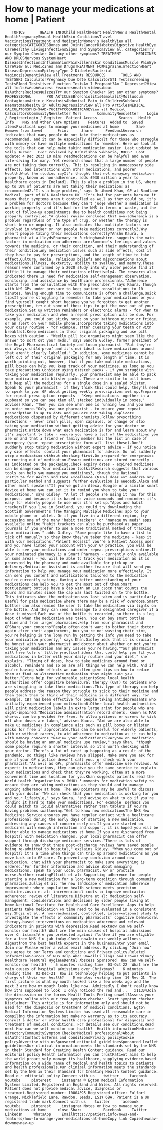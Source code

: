 # How to manage your medications at home | Patient

       TOPICS       HEALTH INFOChild HealthHeart HealthMen's HealthMental HealthPregnancySexual HealthSkin ConditionsTravel VaccinationsTreatment and MedicationWomen's HealthView all categoriesCATEGORIESBones and JointsCancerDiabetesDigestive HealthEye CareHealthy LivingInfectionsSigns and SymptomsView all categoriesTry our Symptom Checker Got any other symptoms? TREATMENT       MEDICINES AND DRUGSNervous SystemHeart DiseaseInfectionsInflammationPainkillersSkin ConditionsMuscle PainEye CareView all Medicines and DrugsTREATMENT FORMigraineInfectionHeart DiseaseDepressionEpilepsyType 2 DiabetesBacterial VaginosisDementiaView all Treatments RESOURCES       TOOLS AND TESTSBMI CalculatorPregnancy Due Date CalculatorSTI TestsScreening TestsBlood TestsLiver Function TestsAm I Pregnant?Am I Depressed?View all ToolsEXPLORELatest FeaturesHealth VideosAbout UsAuthorsRecipesQuizzesTry our Symptom Checker Got any other symptoms? PROFESSIONAL       PRO ARTICLESBronchiolitisOsmolalityMolluscum ContagiosumActinic KeratosisAbdominal Pain in ChildrenSubdural HaematomaObesity in AdultsDepressionView all Pro ArticlesMEDICAL CALCULATORSPHQ-9GAD-76CITGPCOGAUDITCAGEView all Medical CalculatorsCommunityNewsletter More       CommunityNewsletter    Login / RegisterLogin / Register  Patient Access  .       Search   Health Info    NHS and Other Care Options    Features  Added to  Saved itemsPractical ways to manage your medicines at home        Save       Remove from Saved       Print      Share      FeedbackResearch indicates that many people do not take their medications as recommended, and it can be especially difficult for those who struggle with memory or have multiple medications to remember. Here we look at the tools that can help make taking medication easier. Last updated by Sally Turner   Peer reviewed by Dr Krishna Vakharia, MRCGP  Last updated 4 Dec 2023 10 mins readMedications can be helpful and even life-saving for many. Yet research shows that a large number of people are not taking them correctly. This is resulting in unnecessary side effects, bad interactions with other medications, and poorer health.What the studies sayIt's thought that not managing medication properly, known as non-adherence, adds £930 million a year to healthcare costs in England1. This is also a problem in the US, where up to 50% of patients are not taking their medications as recommended2."It's a huge problem," says Dr Ahmed Khan, GP at Roodlane Medical, part of HCA Healthcare UK. "It's bad for patients because it means their symptoms aren't controlled as well as they could be, it's a problem for doctors because they can't judge whether a medication is working properly, and it's bad for the NHS in terms of waste, and the cost of follow-up appointments due to health conditions not being properly controlled."A global review concluded that non-adherence is a problem regardless of the type of drug, or whether the therapy is short-term or ongoing. It also indicates that multiple factors are involved in whether or not people take medications correctly3.Why aren't people taking their medications correctly?Anshu Kaura, a pharmacist at a LloydsPharmacy in Buckinghamshire, suggests the main factors in medication non-adherence are:Someone's feelings and values towards the medicine, or their condition, and their understanding of their condition.Any medication issues such as side effects, cost if they have to pay for prescriptions, and the length of time to take effect.Culture, media, religious beliefs and misconceptions about medications.Illness, dexterity, ability to swallow, and memory.These reasons were confirmed by a 2020 study into why older people find it difficult to manage their medications effectively4. The research also indicated there is need for medication self-management observation, monitoring, and assistance by healthcare professionals."Adherence starts from the consultation with the prescriber," says Kaura. Though with NHS GPs under pressure to keep patient consultations to 10 minutes, having enough time to communicate is often a challenge.Quick tipsIf you're struggling to remember to take your medications or you find yourself caught short because you've forgotten to get another prescription, try out some of these tips to get the most out of your medication.Set up written reminders or electronic alarms - for when to take your medication and when a repeat prescription will be due. For example, you could put sticky notes on your bathroom mirror or fridge, or an alert on your mobile phone.Incorporate taking medications into your daily routine - for example, after cleaning your teeth or with breakfast.Keep medicines in their original packaging and use pill boxes with caution - "Weekly pill box organisers might seem like the answer to sort out your meds,” says Sandra Gidley, former president of the Royal Pharmaceutical Society and locum pharmacist. "But they're not always child-proof and it's not ideal to have medications around that aren't clearly labelled." In addition, some medicines cannot be left out of their original packaging for any length of time. It is worth pointing out, however, that if you take multiple medications, pill boxes can help you keep track of your medicines, as long as you take precautions.Consider using blister packs - If you struggle with taking your medication regularly, your pharmacist may be able to pack your medication into blister packs. These are similar to pill boxes but keep all the medicines for a single dose in a sealed blister. Speak to your pharmacist - if they think this could help, they'll need to speak to your GP about getting weekly prescriptions set up.Prepare for repeat prescription requests - "Keep medications together in a cupboard so you can see them all stacked individually in boxes," advises Khan. "Then you can see when one is running low and you need to order more."Only use one pharmacist - to ensure your repeat prescription is up to date and you are not taking duplicate medications dispensed by different chemists.Follow prescribing directions - never crush pills, open capsules, or change or stop taking your medication without getting advice for your doctor or pharmacist.Write down what each medication is for and learn about why it's important to take - ensure you have a list of the medications you are on and that a friend or family member has the list in case of emergency (your repeat prescription form will list these).Don't suddenly stop taking medication without expert advice - if you notice any side effects, contact your pharmacist for advice. Do not suddenly stop a medication without checking first.Be prepared for emergencies or running out of medication.Ensure medicines are stored correctly - as indicated on the packaging.Check expiry dates - expired medicines can be dangerous.Your medication toolkitResearch suggests that various tools can help you manage you medicines3, though the National Institute for Health and Care Excellence (NICE) does not endorse any particular method and suggests further evaluation is needed5.Alexa and other smart speakers"If you've got an Alexa, Google or a similar smart device at home you can set it to remind you when to take your medications," says Gidley. "A lot of people are using it now for this purpose, and because it is based on voice commands and reminders it's easy for elderly people to use once it's set up."Apps and habit trackersIf you live in Scotland, you could try downloading the Scottish Government's free Managing Multiple Medicines app to your mobile phone or tablet. Or if you live in a different region, try accessing one of the many 'habit trackers' or 'manage my meds' apps available online."Habit trackers can also be purchased as paper journals if you prefer to use a more traditional method of tracking your medications," adds Gidley. "Some people like to have a list to tick off manually so they know they've taken the medicine - keep it with your medications."Patient AccessIf you're a Patient Access user and you have linked your account with your GP practice, you will be able to see your medications and order repeat prescriptions online.If your nominated pharmacy is a Smart Pharmacy - currently only available in some areas - you will be able to track your medication as it is processed by the pharmacy and made available for pick up or delivery.Medication Assistant is another feature that will send you information to help you manage your medication more effectively. It can send you content and notifications tailored to the medication you're currently taking. Having a better understanding of your medications can help you to get the most out of them.Smart bottlesSmart bottles have a cap with an LCD clock that counts the hours and minutes since the cap was last twisted on to the bottle. This indicates when the medication was last taken and is particularly useful for pain medication where there may be a risk of overdose.Smart bottles can also remind the user to take the medication via lights on the bottle. And they can send a message to a designated caregiver if a dose is missed.Each use of the bottle is recorded, so there is a log kept of when the medication was taken. You can buy smart bottles online and from larger pharmacies.Help from your pharmacist and GPShare your concerns"People often don't want to bother their doctor again after their appointment, but you're not wasting their time, you're helping in the long run by getting the info you need to take your medication properly," says Khan.Gidley adds that it is crucial to be honest with your pharmacist and doctor about whether or not you're taking your medication and any issues you're having."Your pharmacist will have lots of little practical ideas that could help you fit your medications in better with your daily routine and your diet," she explains. "Timing of doses, how to take medicines around food or alcohol, reminders and so on are all things we can help with. And if you're having side effects we can often give tips on how to reduce them or find an alternative medication that might suit you better."Extra help for vulnerable patientsSome local health authorities offer cognitive behavioural therapy (CBT) to patients who are struggling to take their medications.This type of therapy can help people address the reason they struggle to stick to their medicine and then teach them to think of their medicine in a different way. For example, CBT has been effective for people taking antidepressants who initially experienced poor motivation6.Other local health authorities will print medication labels in extra large print for people who are sight-impaired."Medication administration record sheets, known as MAR charts, can be provided for free, to allow patients or carers to tick off when doses are taken," advises Kaura. "And we are also able to make up medicines in compliance aids such as pill boxes or blister packs for free if appropriate.This can be useful for elderly patients, with or without carers, to aid adherence to medication as it can help with memory concerns."Review your medications"Everyone on medication should be having an annual medicine use review," says Khan, "though some people require a shorter interval so it's worth checking with your doctor. There's a lot of catch up happening as a result of the pandemic, so things like reviews have slipped. Make sure you ask for one if your GP practice doesn't call you, or check with your pharmacist."As well as GPs, pharmacists offer medicine use reviews. As experts in medications, they can give you the same service to explain your medications and check that they're working, often at a more convenient time and location for you.Khan suggests patients read the World Health Organization's (WHO) 5 moments for medication safety to ensure they are taking medications as they should and to manage ongoing adherence at home. The WHO pointers may be useful to discuss with your doctor."We can check that your medication is working for you and your lifestyle," says Kaura, "and advise on what to do if you're finding it hard to take your medications. For example, perhaps you could switch to liquid alternatives rather than tablets if you're having problems swallowing."Get to know new medicationsThe NHS New Medicines Service ensures you have regular contact with a healthcare professional during the early days of starting a new medication, addressing any causes of concern early on.If you are started on medicines with enough information and support, it is hoped you will be better able to manage medications at home.If you are discharged from hospital with medication changes, your local pharmacist can offer support through discharge medicines services."There is lots of evidence to show that these post-discharge reviews have saved people being re-admitted to hospital," explains Gidley. "When you come out of hospital it's a time when things can trip up around medications as you move back into GP care. To prevent any confusion around new medication, chat with your pharmacist to make sure everything is ordered.”For further information and advice about managing medications, speak to your local pharmacist, GP or practice nurse.Further readingElliott et al: Supporting adherence for people starting a new medication for a long-term condition through community pharmacies.Zullig et al: The new landscape of medication adherence improvement: where population health science meets precision medicine.Costa et al: Interventional tools to improve medication adherence: review of literature.Dijkstra et al: Medication self-management: considerations and decisions by older people living at home.National Institute for Health and Care Excellence: Apps to help patients take medication on time need to be evaluated in a consistent way.Shoji et al: A non-randomized, controlled, interventional study to investigate the effects of community pharmacists’ cognitive behavioral therapy-based interventions on medication adherence and relevant indicators in patients with depression.Read nextHow can we self-monitor our health? What are the main causes of hospital admissions over Christmas?Are you protected against flu?See if you are eligible for a free NHS flu jab today.Check nowJoin our weekly wellness digestfrom the best health experts in the businessEnter your email   Join now Please enter a valid email address. By clicking ‘Join now’ you agree to our Terms and conditions and Privacy policy.Related InformationSources of NHS Help When UnwellFillings and CrownsPrimary Healthcare TeamOral HygieneDental Abscess Sponsored  How can we self-monitor our health?    5 minutes reading time  03-Oct-22  What are the main causes of hospital admissions over Christmas?    6 minutes reading time  03-Dec-21  How is technology helping to put patients in charge of their own health?    5 minutes reading time  16-Nov-21  The first picture is what my mouth looked like a few weeks ago and the next 3 are how my mouth looks like now. Admittedly I don't really know how it's supposed to look. I only noticed the red and...   x11304Join the discussion on the forums Health Tools Feeling unwell?Assess your symptoms online with our free symptom checker. Start symptom checker Disclaimer: This article is for information only and should not be used for the diagnosis or treatment of medical conditions. Egton Medical Information Systems Limited has used all reasonable care in compiling the information but make no warranty as to its accuracy. Consult a doctor or other health care professional for diagnosis and treatment of medical conditions. For details see our conditions.Read next How can we self-monitor our health?  Health informationMedicine directoryCommunitySymptom CheckerMedical professionalsAbout usAuthorsContact usTerms and conditionsPrivacy policyCookie policyAdvertise with usSponsored editorial guidelinesSponsored leaflet guidelinesOur clinical information meets the standards set by the NHS in their Standard for Creating Health Content guidance. Read our editorial policy.Health information you can trustPatient aims to help the world proactively manage its healthcare, supplying evidence-based information on a wide range of medical and health topics to patients and health professionals.Our clinical information meets the standards set by the NHS in their Standard for Creating Health Content guidance. Read our editorial policy.Connect with us    twitter     facebook     youtube     pinterest     instagram © Egton Medical Information Systems Limited. Registered in England and Wales. All rights reserved. Patient does not provide medical advice, diagnosis or treatment.Registered number: 10004395 Registered office: Fulford Grange, Micklefield Lane, Rawdon, Leeds, LS19 6BA. Patient is a UK registered trade mark.Connect with us    twitter     facebook     youtube     pinterest     instagram Notes on How to manage your medications at home     close Share          Facebook     Twitter     LinkedIn     WhatsApp     Emailhttps://patient.info/news-and-features/how-to-manage-your-medications-at-homeCopy link Copiednewnav-downnewnav-up


